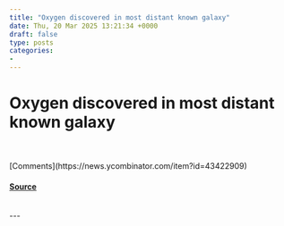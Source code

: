 ```yaml
---
title: "Oxygen discovered in most distant known galaxy"
date: Thu, 20 Mar 2025 13:21:34 +0000
draft: false
type: posts
categories: 
- 
---
```

# Oxygen discovered in most distant known galaxy

<br/>

<br/>
[Comments](https://news.ycombinator.com/item?id=43422909)

#### [Source](https://www.eso.org/public/news/eso2507/)

<br/>
---
